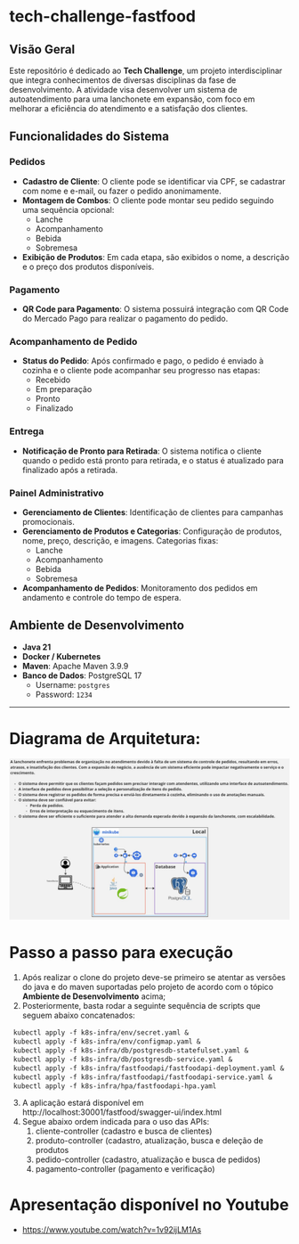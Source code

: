 # tech-challenge-fastfood

## Visão Geral
Este repositório é dedicado ao **Tech Challenge**, um projeto interdisciplinar que integra conhecimentos de diversas disciplinas da fase de desenvolvimento. A atividade visa desenvolver um sistema de autoatendimento para uma lanchonete em expansão, com foco em melhorar a eficiência do atendimento e a satisfação dos clientes.

## Funcionalidades do Sistema

### Pedidos
- **Cadastro de Cliente**: O cliente pode se identificar via CPF, se cadastrar com nome e e-mail, ou fazer o pedido anonimamente.
- **Montagem de Combos**: O cliente pode montar seu pedido seguindo uma sequência opcional:
    - Lanche
    - Acompanhamento
    - Bebida
    - Sobremesa
- **Exibição de Produtos**: Em cada etapa, são exibidos o nome, a descrição e o preço dos produtos disponíveis.

### Pagamento
- **QR Code para Pagamento**: O sistema possuirá integração com QR Code do Mercado Pago para realizar o pagamento do pedido.

### Acompanhamento de Pedido
- **Status do Pedido**: Após confirmado e pago, o pedido é enviado à cozinha e o cliente pode acompanhar seu progresso nas etapas:
    - Recebido
    - Em preparação
    - Pronto
    - Finalizado

### Entrega
- **Notificação de Pronto para Retirada**: O sistema notifica o cliente quando o pedido está pronto para retirada, e o status é atualizado para finalizado após a retirada.

### Painel Administrativo
- **Gerenciamento de Clientes**: Identificação de clientes para campanhas promocionais.
- **Gerenciamento de Produtos e Categorias**: Configuração de produtos, nome, preço, descrição, e imagens. Categorias fixas:
    - Lanche
    - Acompanhamento
    - Bebida
    - Sobremesa
- **Acompanhamento de Pedidos**: Monitoramento dos pedidos em andamento e controle do tempo de espera.

## Ambiente de Desenvolvimento

- **Java 21**
- **Docker / Kubernetes**
- **Maven**: Apache Maven 3.9.9
- **Banco de Dados**: PostgreSQL 17
    - Username: `postgres`
    - Password: `1234`
---

# Diagrama de Arquitetura:

![Desenho de arquitetura.jpg](documentacao%2FDesenho%20de%20arquitetura.jpg)

# Passo a passo para execução

1. Após realizar o clone do projeto deve-se primeiro se atentar as versões do java e do maven suportadas pelo projeto de acordo com o tópico **Ambiente de Desenvolvimento** acima;
2. Posteriormente, basta rodar a seguinte sequência de scripts que seguem abaixo concatenados:
```shell
 kubectl apply -f k8s-infra/env/secret.yaml &
 kubectl apply -f k8s-infra/env/configmap.yaml &
 kubectl apply -f k8s-infra/db/postgresdb-statefulset.yaml &
 kubectl apply -f k8s-infra/db/postgresdb-service.yaml &
 kubectl apply -f k8s-infra/fastfoodapi/fastfoodapi-deployment.yaml &
 kubectl apply -f k8s-infra/fastfoodapi/fastfoodapi-service.yaml & 
 kubectl apply -f k8s-infra/hpa/fastfoodapi-hpa.yaml
```
3. A aplicação estará disponível em http://localhost:30001/fastfood/swagger-ui/index.html
4. Segue abaixo ordem indicada para o uso das APIs:
   1. cliente-controller (cadastro e busca de clientes)
   2. produto-controller (cadastro, atualização, busca e deleção de produtos
   3. pedido-controller (cadastro, atualização e busca de pedidos)
   4. pagamento-controller (pagamento e verificação)

# Apresentação disponível no Youtube

- https://www.youtube.com/watch?v=1v92ijLM1As
